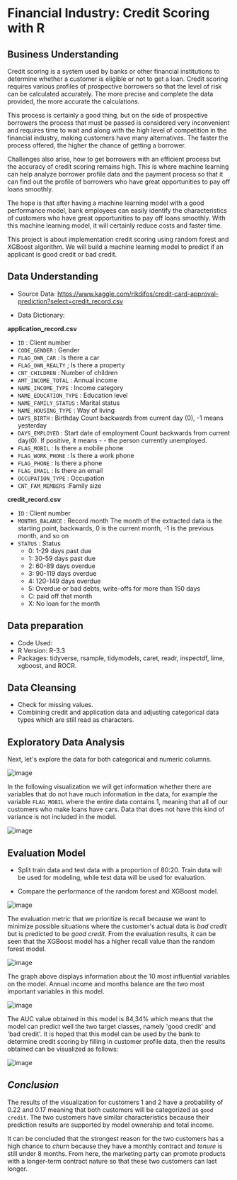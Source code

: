 # **Financial Industry: Credit Scoring with R**

## **Business Understanding**

Credit scoring is a system used by banks or other financial institutions to determine whether a customer is eligible or not to get a loan. Credit scoring requires various profiles of prospective borrowers so that the level of risk can be calculated accurately. The more precise and complete the data provided, the more accurate the calculations.

This process is certainly a good thing, but on the side of prospective borrowers the process that must be passed is considered very inconvenient and requires time to wait and along with the high level of competition in the financial industry, making customers have many alternatives. The faster the process offered, the higher the chance of getting a borrower.

Challenges also arise, how to get borrowers with an efficient process but the accuracy of credit scoring remains high. This is where machine learning can help analyze borrower profile data and the payment process so that it can find out the profile of borrowers who have great opportunities to pay off loans smoothly.

The hope is that after having a machine learning model with a good performance model, bank employees can easily identify the characteristics of customers who have great opportunities to pay off loans smoothly. With this machine learning model, it will certainly reduce costs and faster time.

This project is about implementation credit scoring using random forest and XGBoost algorithm. We will build a machine learning model to predict if an applicant is good credit or bad credit.

## **Data Understanding**
* Source Data: https://www.kaggle.com/rikdifos/credit-card-approval-prediction?select=credit_record.csv

* Data Dictionary:

**application_record.csv**
* `ID`	: Client number	
* `CODE_GENDER` : Gender	
* `FLAG_OWN_CAR` : Is there a car	
* `FLAG_OWN_REALTY` ; Is there a property	
* `CNT_CHILDREN` : Number of children	
* `AMT_INCOME_TOTAL` : Annual income	
* `NAME_INCOME_TYPE` : Income category	
* `NAME_EDUCATION_TYPE` :	Education level	
* `NAME_FAMILY_STATUS` : Marital status	
* `NAME_HOUSING_TYPE`	: Way of living	
* `DAYS_BIRTH`	: Birthday	Count backwards from current day (0), -1 means yesterday
* `DAYS_EMPLOYED`	: Start date of employment	Count backwards from current day(0). If positive, it means - - the person currently unemployed.
* `FLAG_MOBIL` : Is there a mobile phone	
* `FLAG_WORK_PHONE`	: Is there a work phone	
* `FLAG_PHONE` : Is there a phone	
* `FLAG_EMAIL` : Is there an email	
* `OCCUPATION_TYPE`	: Occupation	
* `CNT_FAM_MEMBERS`	:Family size

**credit_record.csv**
* `ID`	: Client number	
* `MONTHS_BALANCE` : Record month	The month of the extracted data is the starting point, backwards, 0 is the current month, -1 is the previous month, and so on
* `STATUS` : Status	
  * 0: 1-29 days past due 
  * 1: 30-59 days past due 
  * 2: 60-89 days overdue 
  * 3: 90-119 days overdue 
  * 4: 120-149 days overdue 
  * 5: Overdue or bad debts, write-offs for more than 150 days 
  * C: paid off that month 
  * X: No loan for the month

## **Data preparation**

* Code Used:
* R Version: R-3.3
* Packages: tidyverse, rsample, tidymodels, caret, readr, inspectdf, lime, xgboost, and ROCR.

## **Data Cleansing**

* Check for missing values.
* Combining credit and application data and adjusting categorical data types which are still read as characters.

## **Exploratory Data Analysis**
Next, let's explore the data for both categorical and numeric columns.

![image](https://user-images.githubusercontent.com/85482667/137438207-4a6c5004-e9c4-451d-8090-243cad0e6575.png)

In the following visualization we will get information whether there are variables that do not have much information in the data, for example the variable `FLAG_MOBIL` where the entire data contains 1, meaning that all of our customers who make loans have cars. Data that does not have this kind of variance is not included in the model.

![image](https://user-images.githubusercontent.com/85482667/137438299-67efaeac-69f5-40ef-8a4b-a65b4235ba2e.png)

## Evaluation Model

* Split train data and test data with a proportion of 80:20. Train data will be used for modeling, while test data will be used for evaluation.

* Compare the performance of the random forest and XGBoost model.

![image](https://user-images.githubusercontent.com/85482667/137438724-8dc5600d-d5b8-4425-a272-a385564c90d4.png)

The evaluation metric that we prioritize is recall because we want to minimize possible situations where the customer's actual data is *bad credit* but is predicted to be *good credit*. From the evaluation results, it can be seen that the XGBoost model has a higher recall value than the random forest model.

![image](https://user-images.githubusercontent.com/85482667/137438803-71f7ddb7-b416-4e35-876e-6bf8a5aaf5b1.png)

The graph above displays information about the 10 most influential variables on the model. Annual income and months balance are the two most important variables in this model.

![image](https://user-images.githubusercontent.com/85482667/137438861-0fc6c33b-420d-4936-ace8-3ad0c8969d6e.png)

The AUC value obtained in this model is 84,34% which means that the model can predict well the two target classes, namely 'good credit' and 'bad credit'. It is hoped that this model can be used by the bank to determine credit scoring by filling in customer profile data, then the results obtained can be visualized as follows:

![image](https://user-images.githubusercontent.com/85482667/137438930-09333b81-2bd6-489b-adf8-b95865c06ce1.png)

## *Conclusion*

The results of the visualization for customers 1 and 2 have a probability of 0.22 and 0.17 meaning that both customers will be categorized as `good credit`. The two customers have similar characteristics because their prediction results are supported by model ownership and total income.

It can be concluded that the strongest reason for the two customers has a high chance to *churn* because they have a monthly contract and *tenure* is still under 8 months. From here, the marketing party can promote products with a longer-term contract nature so that these two customers can last longer.
